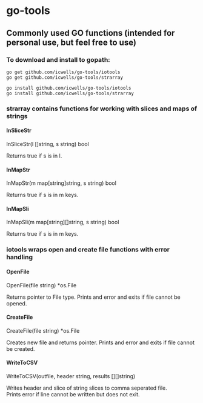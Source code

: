 # go-tools  

## Commonly used GO functions (intended for personal use, but feel free to use)  

### To download and install to gopath:  
	go get github.com/icwells/go-tools/iotools  
	go get github.com/icwells/go-tools/strarray  

	go install github.com/icwells/go-tools/iotools  
	go install github.com/icwells/go-tools/strarray  

### strarray contains functions for working with slices and maps of strings  

#### InSliceStr
InSliceStr(l []string, s string) bool  

Returns true if s is in l.  

#### InMapStr  
InMapStr(m map[string]string, s string) bool  

Returns true if s is in m keys. 

#### InMapSli  
InMapSli(m map[string][]string, s string) bool  

Returns true if s is in m keys. 

### iotools wraps open and create file functions with error handling  

#### OpenFile
OpenFile(file string) *os.File  

Returns pointer to File type. Prints and error and exits if file cannot be opened.  

#### CreateFile
CreateFile(file string) *os.File   

Creates new file and returns pointer. Prints and error and exits if file cannot be created.

#### WriteToCSV
WriteToCSV(outfile, header string, results [][]string)  

Writes header and slice of string slices to comma seperated file.  
Prints error if line cannot be written but does not exit.  
